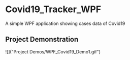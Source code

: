 # Covid19_Tracker_WPF
A simple WPF application showing cases data of Covid19


## Project Demonstration

![]("Project Demos/WPF_Covid19_Demo1.gif")
